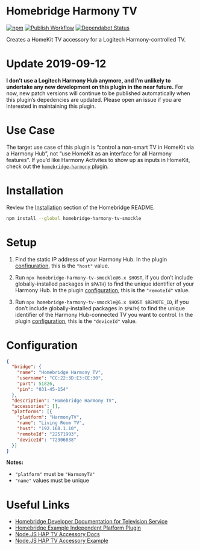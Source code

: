 # Homebridge Harmony TV

[![npm](https://img.shields.io/npm/v/homebridge-harmony-tv-smockle.svg)](https://www.npmjs.com/package/homebridge-harmony-tv-smockle)
[![Publish Workflow](https://github.com/smockle/homebridge-harmony-tv/workflows/Publish/badge.svg)](https://github.com/smockle/homebridge-harmony-tv/actions)
[![Dependabot Status](https://api.dependabot.com/badges/status?host=github&repo=smockle/homebridge-harmony-tv)](https://dependabot.com)

Creates a HomeKit TV accessory for a Logitech Harmony-controlled TV.

# Update 2019-09-12

**I don’t use a Logitech Harmony Hub anymore, and I’m unlikely to undertake any new development on this plugin in the near future.** For now, new patch versions will continue to be published automatically when this plugin’s depedencies are updated. Please open an issue if you are interested in maintaining this plugin.

# Use Case

The target use case of this plugin is “control a non-smart TV in HomeKit via a Harmony Hub”, not “use HomeKit as an interface for all Harmony features”. If you’d like Harmony Activites to show up as inputs in HomeKit, check out the [`homebridge-harmony` plugin](https://github.com/nicoduj/homebridge-harmony).

# Installation

Review the [Installation](https://github.com/nfarina/homebridge#installation) section of the Homebridge README.

```Bash
npm install --global homebridge-harmony-tv-smockle
```

# Setup

1. Find the static IP address of your Harmony Hub. In the plugin [configuration](#Configuration), this is the `"host"` value.

2. Run `npx homebridge-harmony-tv-smockle@6.x $HOST`, if you don’t include globally-installed packages in `$PATH`) to find the unique identifier of your Harmony Hub. In the plugin [configuration](#Configuration), this is the `"remoteId"` value.

3. Run `npx homebridge-harmony-tv-smockle@6.x $HOST $REMOTE_ID`, if you don’t include globally-installed packages in `$PATH`) to find the unique identifier of the Harmony Hub-connected TV you want to control. In the plugin [configuration](#Configuration), this is the `"deviceId"` value.

# Configuration

```JSON
{
  "bridge": {
    "name": "Homebridge Harmony TV",
    "username": "CC:22:3D:E3:CE:30",
    "port": 51826,
    "pin": "031-45-154"
  },
  "description": "Homebridge Harmony TV",
  "accessories": [],
  "platforms": [{
    "platform": "HarmonyTV",
    "name": "Living Room TV",
    "host": "192.168.1.10",
    "remoteId": "22571993",
    "deviceId": "72306838"
  }]
}
```

**Notes:**

- `"platform"` must be `"HarmonyTV"`
- `"name"` values must be unique

# Useful Links

- [Homebridge Developer Documentation for Television Service](https://developers.homebridge.io/#/service/Television)
- [Homebridge Example Independent Platform Plugin](https://github.com/homebridge/homebridge-examples/blob/master/independent-platform-example-typescript/src/independent-platform.ts)
- [Node.JS HAP TV Accessory Docs](https://github.com/KhaosT/HAP-NodeJS/blob/master/lib/gen/HomeKitTypes-Television.js)
- [Node.JS HAP TV Accessory Example](https://github.com/KhaosT/HAP-NodeJS/blob/master/accessories/TV_accessory.js)
